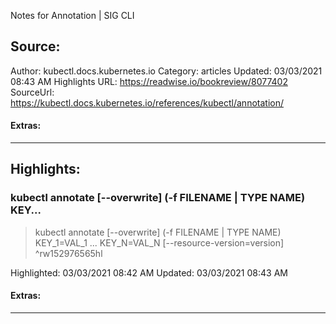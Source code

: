 Notes for Annotation | SIG CLI

## Source:
Author: kubectl.docs.kubernetes.io
Category: articles
Updated: 03/03/2021 08:43 AM
Highlights URL: https://readwise.io/bookreview/8077402
SourceUrl: https://kubectl.docs.kubernetes.io/references/kubectl/annotation/


#### Extras:


 
-----
 ## Highlights:

### kubectl annotate [--overwrite] (-f FILENAME | TYPE NAME) KEY...
>kubectl annotate [--overwrite] (-f FILENAME | TYPE NAME) KEY_1=VAL_1 ... KEY_N=VAL_N [--resource-version=version] ^rw152976565hl


Highlighted: 03/03/2021 08:42 AM
Updated: 03/03/2021 08:43 AM


#### Extras:



------

